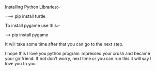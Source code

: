 Installing Python Libraries:-

===> pip install turtle

To install pygame use this:-

--> pip install pygame

It will take some time after that you can go to the next step.

I hope this I love you python program impressed your crush and became your girlfriend. If not don’t worry, next time or you can run this it will say I love you to you.
